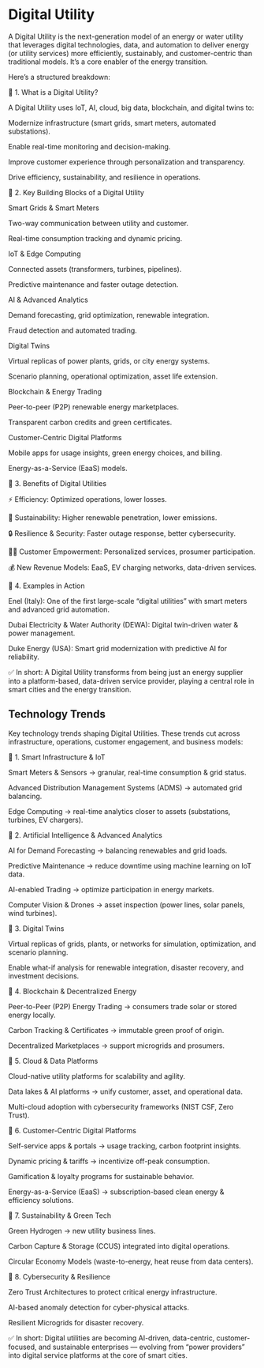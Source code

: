 # Digital Utility
A Digital Utility is the next-generation model of an energy or water utility that leverages digital technologies, data, and automation to deliver energy (or utility services) more efficiently, sustainably, and customer-centric than traditional models. It’s a core enabler of the energy transition.

Here’s a structured breakdown:

🔹 1. What is a Digital Utility?

A Digital Utility uses IoT, AI, cloud, big data, blockchain, and digital twins to:

Modernize infrastructure (smart grids, smart meters, automated substations).

Enable real-time monitoring and decision-making.

Improve customer experience through personalization and transparency.

Drive efficiency, sustainability, and resilience in operations.

🔹 2. Key Building Blocks of a Digital Utility

Smart Grids & Smart Meters

Two-way communication between utility and customer.

Real-time consumption tracking and dynamic pricing.

IoT & Edge Computing

Connected assets (transformers, turbines, pipelines).

Predictive maintenance and faster outage detection.

AI & Advanced Analytics

Demand forecasting, grid optimization, renewable integration.

Fraud detection and automated trading.

Digital Twins

Virtual replicas of power plants, grids, or city energy systems.

Scenario planning, operational optimization, asset life extension.

Blockchain & Energy Trading

Peer-to-peer (P2P) renewable energy marketplaces.

Transparent carbon credits and green certificates.

Customer-Centric Digital Platforms

Mobile apps for usage insights, green energy choices, and billing.

Energy-as-a-Service (EaaS) models.

🔹 3. Benefits of Digital Utilities

⚡ Efficiency: Optimized operations, lower losses.

🌱 Sustainability: Higher renewable penetration, lower emissions.

🔒 Resilience & Security: Faster outage response, better cybersecurity.

👩‍💼 Customer Empowerment: Personalized services, prosumer participation.

💰 New Revenue Models: EaaS, EV charging networks, data-driven services.

🔹 4. Examples in Action

Enel (Italy): One of the first large-scale “digital utilities” with smart meters and advanced grid automation.

Dubai Electricity & Water Authority (DEWA): Digital twin-driven water & power management.

Duke Energy (USA): Smart grid modernization with predictive AI for reliability.

✅ In short:
A Digital Utility transforms from being just an energy supplier into a platform-based, data-driven service provider, playing a central role in smart cities and the energy transition.
## Technology Trends
Key technology trends shaping Digital Utilities. These trends cut across infrastructure, operations, customer engagement, and business models:

🔹 1. Smart Infrastructure & IoT

Smart Meters & Sensors → granular, real-time consumption & grid status.

Advanced Distribution Management Systems (ADMS) → automated grid balancing.

Edge Computing → real-time analytics closer to assets (substations, turbines, EV chargers).

🔹 2. Artificial Intelligence & Advanced Analytics

AI for Demand Forecasting → balancing renewables and grid loads.

Predictive Maintenance → reduce downtime using machine learning on IoT data.

AI-enabled Trading → optimize participation in energy markets.

Computer Vision & Drones → asset inspection (power lines, solar panels, wind turbines).

🔹 3. Digital Twins

Virtual replicas of grids, plants, or networks for simulation, optimization, and scenario planning.

Enable what-if analysis for renewable integration, disaster recovery, and investment decisions.

🔹 4. Blockchain & Decentralized Energy

Peer-to-Peer (P2P) Energy Trading → consumers trade solar or stored energy locally.

Carbon Tracking & Certificates → immutable green proof of origin.

Decentralized Marketplaces → support microgrids and prosumers.

🔹 5. Cloud & Data Platforms

Cloud-native utility platforms for scalability and agility.

Data lakes & AI platforms → unify customer, asset, and operational data.

Multi-cloud adoption with cybersecurity frameworks (NIST CSF, Zero Trust).

🔹 6. Customer-Centric Digital Platforms

Self-service apps & portals → usage tracking, carbon footprint insights.

Dynamic pricing & tariffs → incentivize off-peak consumption.

Gamification & loyalty programs for sustainable behavior.

Energy-as-a-Service (EaaS) → subscription-based clean energy & efficiency solutions.

🔹 7. Sustainability & Green Tech

Green Hydrogen → new utility business lines.

Carbon Capture & Storage (CCUS) integrated into digital operations.

Circular Economy Models (waste-to-energy, heat reuse from data centers).

🔹 8. Cybersecurity & Resilience

Zero Trust Architectures to protect critical energy infrastructure.

AI-based anomaly detection for cyber-physical attacks.

Resilient Microgrids for disaster recovery.

✅ In short: Digital utilities are becoming AI-driven, data-centric, customer-focused, and sustainable enterprises — evolving from “power providers” into digital service platforms at the core of smart cities.




